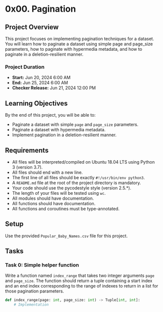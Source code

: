 # 0x00. Pagination

## Project Overview

This project focuses on implementing pagination techniques for a dataset. You will learn how to paginate a dataset using simple page and page_size parameters, how to paginate with hypermedia metadata, and how to paginate in a deletion-resilient manner.

### Project Duration

- **Start:** Jun 20, 2024 6:00 AM
- **End:** Jun 25, 2024 6:00 AM
- **Checker Release:** Jun 21, 2024 12:00 PM

## Learning Objectives

By the end of this project, you will be able to:

- Paginate a dataset with simple `page` and `page_size` parameters.
- Paginate a dataset with hypermedia metadata.
- Implement pagination in a deletion-resilient manner.

## Requirements

- All files will be interpreted/compiled on Ubuntu 18.04 LTS using Python 3 (version 3.7).
- All files should end with a new line.
- The first line of all files should be exactly `#!/usr/bin/env python3`.
- A `README.md` file at the root of the project directory is mandatory.
- Your code should use the pycodestyle style (version 2.5.*).
- The length of your files will be tested using `wc`.
- All modules should have documentation.
- All functions should have documentation.
- All functions and coroutines must be type-annotated.

## Setup

Use the provided `Popular_Baby_Names.csv` file for this project.

## Tasks

### Task 0: Simple helper function

Write a function named `index_range` that takes two integer arguments `page` and `page_size`. The function should return a tuple containing a start index and an end index corresponding to the range of indexes to return in a list for those pagination parameters.

```python
def index_range(page: int, page_size: int) -> Tuple[int, int]:
    # Implementation

